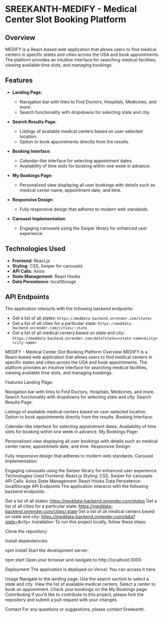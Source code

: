# SREEKANTH-MEDIFY - Medical Center Slot Booking Platform

## Overview

MEDIFY is a React-based web application that allows users to find medical centers in specific states and cities across the USA and book appointments. The platform provides an intuitive interface for searching medical facilities, viewing available time slots, and managing bookings.

## Features

- **Landing Page**:
  - Navigation bar with links to Find Doctors, Hospitals, Medicines, and more.
  - Search functionality with dropdowns for selecting state and city.

- **Search Results Page**:
  - Listings of available medical centers based on user-selected location.
  - Option to book appointments directly from the results.

- **Booking Interface**:
  - Calendar-like interface for selecting appointment dates.
  - Availability of time slots for booking within one week in advance.

- **My Bookings Page**:
  - Personalized view displaying all user bookings with details such as medical center name, appointment date, and time.

- **Responsive Design**:
  - Fully responsive design that adheres to modern web standards.

- **Carousel Implementation**:
  - Engaging carousels using the Swiper library for enhanced user experience.

## Technologies Used

- **Frontend**: React.js
- **Styling**: CSS, Swiper for carousels
- **API Calls**: Axios
- **State Management**: React Hooks
- **Data Persistence**: localStorage

## API Endpoints

The application interacts with the following backend endpoints:

- Get a list of all states: `https://meddata-backend.onrender.com/states`
- Get a list of all cities for a particular state: `https://meddata-backend.onrender.com/cities/:state`
- Get a list of all medical centers based on state and city: `https://meddata-backend.onrender.com/data?state=<state-name>&city=<city-name>`

MEDIFY - Medical Center Slot Booking Platform
Overview
MEDIFY is a React-based web application that allows users to find medical centers in specific states and cities across the USA and book appointments. The platform provides an intuitive interface for searching medical facilities, viewing available time slots, and managing bookings.

Features
Landing Page:

Navigation bar with links to Find Doctors, Hospitals, Medicines, and more.
Search functionality with dropdowns for selecting state and city.
Search Results Page:

Listings of available medical centers based on user-selected location.
Option to book appointments directly from the results.
Booking Interface:

Calendar-like interface for selecting appointment dates.
Availability of time slots for booking within one week in advance.
My Bookings Page:

Personalized view displaying all user bookings with details such as medical center name, appointment date, and time.
Responsive Design:

Fully responsive design that adheres to modern web standards.
Carousel Implementation:

Engaging carousels using the Swiper library for enhanced user experience.
Technologies Used
Frontend: React.js
Styling: CSS, Swiper for carousels
API Calls: Axios
State Management: React Hooks
Data Persistence: localStorage
API Endpoints
The application interacts with the following backend endpoints:

Get a list of all states: https://meddata-backend.onrender.com/states
Get a list of all cities for a particular state: https://meddata-backend.onrender.com/cities/:state
Get a list of all medical centers based on state and city: https://meddata-backend.onrender.com/data?state=<state-name>&city=<city-name>
Installation
To run this project locally, follow these steps:

Clone the repository:


Install dependencies:

npm install
Start the development server:

npm start
Open your browser and navigate to http://localhost:3000.

Deployment
The application is deployed on Vercel. You can access it here.

Usage
Navigate to the landing page.
Use the search section to select a state and city.
View the list of available medical centers.
Select a center to book an appointment.
Check your bookings on the My Bookings page.
Contributing
If you'd like to contribute to this project, please fork the repository and submit a pull request with your changes.

Contact
For any questions or suggestions, please contact Sreekanth.



